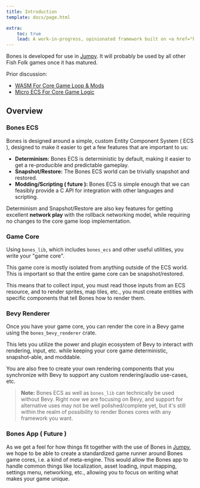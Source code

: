 ```yaml
---
title: Introduction
template: docs/page.html

extra:
    toc: true
    lead: A work-in-progress, opinionated framework built on <a href="https://bevyengine.org">Bevy</a>.
---
```


Bones is developed for use in [Jumpy]. It will probably be used by all other Fish Folk games once it has matured.

[jumpy]: https://github.com/fishfolk/jumpy

Prior discussion:
- [WASM For Core Game Loop & Mods](https://github.com/fishfolk/jumpy/discussions/489)
- [Micro ECS For Core Game Logic](https://github.com/fishfolk/jumpy/discussions/510)

## Overview

### Bones ECS

Bones is designed around a simple, custom Entity Component System ( ECS ), designed to make it easier to get a few features that are important to us:

- **Determinism:** Bones ECS is deterministic by default, making it easier to get a re-producible and predictable gameplay.
- **Snapshot/Restore:** The Bones ECS world can be trivially snapshot and restored.
- **Modding/Scripting ( future ):** Bones ECS is simple enough that we can feasibly provide a C API for integration with other languages and scripting.

Determinism and Snapshot/Restore are also key features for getting excellent **network play** with the rollback networking model, while requiring no changes to the core game loop implementation.

### Game Core

Using `bones_lib`, which includes `bones_ecs` and other useful utilities, you write your "game core".

This game core is mostly isolated from anything outside of the ECS world. This is important so that the entire game core can be snapshot/restored.

This means that to collect input, you must read those inputs from an ECS resource, and to render sprites, map tiles, etc., you must create entities with specific components that tell Bones how to render them.

### Bevy Renderer

Once you have your game core, you can render the core in a Bevy game using the `bones_bevy_renderer` crate.

This lets you utilize the power and plugin ecosystem of Bevy to interact with rendering, input, etc. while keeping your core game deterministic, snapshot-able, and moddable.

You are also free to create your own rendering components that you synchronize with Bevy to support any custom rendering/audio use-cases, etc.

> **Note:** Bones ECS as well as `bones_lib` can technically be used without Bevy. Right now we are focusing on Bevy, and support for alternative uses may not be well polished/complete yet, but it's still within the realm of possibility to render Bones cores with any framework you want.

### Bones App ( Future )

As we get a feel for how things fit together with the use of Bones in [Jumpy], we hope to be able to create a standardized game runner around Bones game cores, i.e. a kind of meta-engine. This would allow the Bones app to handle common things like localization, asset loading, input mapping, settings menu, networking, etc., allowing you to focus on writing what makes your game unique. 
